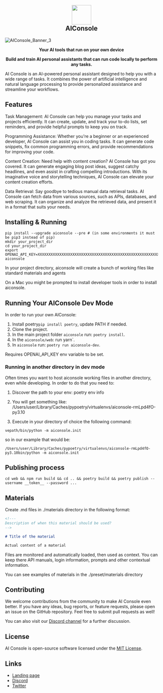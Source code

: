 <h2 align="center"><img src="https://github.com/10clouds/aiconsole/assets/135703473/d48b7b40-4b9e-45af-92e4-2abc5a8a40b0" height="64"><br>AIConsole</h2>

![AIConsole_Banner_3](https://github.com/10clouds/aiconsole/assets/135703473/bb3d8bca-c45a-452f-bc98-286546159f70)



<p align="center"><strong>Your AI tools that run on your own device </strong></p> 
<p align="center"><strong>Build and train AI personal assistants that can run code locally to perform any tasks.</strong></p>

AI Console is an AI-powered personal assistant designed to help you with a wide range of tasks. It combines the power of artificial intelligence and natural language processing to provide personalized assistance and streamline your workflows.

## Features 

Task Management: AI Console can help you manage your tasks and projects efficiently. It can create, update, and track your to-do lists, set reminders, and provide helpful prompts to keep you on track.

Programming Assistance: Whether you're a beginner or an experienced developer, AI Console can assist you in coding tasks. It can generate code snippets, fix common programming errors, and provide recommendations for improving your code.

Content Creation: Need help with content creation? AI Console has got you covered. It can generate engaging blog post ideas, suggest catchy headlines, and even assist in crafting compelling introductions. With its imaginative voice and storytelling techniques, AI Console can elevate your content creation efforts.

Data Retrieval: Say goodbye to tedious manual data retrieval tasks. AI Console can fetch data from various sources, such as APIs, databases, and web scraping. It can organize and analyze the retrieved data, and present it in a format that suits your needs.



## Installing & Running

```shell
pip install --upgrade aiconsole --pre # (in some environments it must be pip3 instead of pip)
mkdir your_project_dir
cd your_project_dir
export OPENAI_API_KEY=XXXXXXXXXXXXXXXXXXXXXXXXXXXXXXXXXXXXXXXXXXXXXXXXXXXXXXXXXXXXXXX
aiconsole
```

In your project directory, aiconsole will create a bunch of working files like standard materials and agents

On a Mac you might be prompted to install developer tools in order to install aiconsole.

## Running Your AIConsole Dev Mode

In order to run your own AIConsole:

1. Install poetry`pip install poetry`, update PATH if needed.
1. Clone the project.
2. In the main project folder `aiconsole` run: `poetry install`.
3. In the `aiconsole/web`: run yarn`.
4. In `aiconsole` run: `poetry run aiconsole-dev`.

Requires OPENAI_API_KEY env variable to be set.

### Running in another directory in dev mode

Often times you want to host aiconsole working files in another directory, even while developing. In order to do that you need to:

1. Discover the path to your env:
poetry env info

2. You will get something like: /Users/user/Library/Caches/pypoetry/virtualenvs/aiconsole-rmLpd4fO-py3.10

3. Execute in your directory of choice the following command:

```shell
vepath/bin/python -m aiconsole.init
```

so in our example that would be:

```shell
/Users/user/Library/Caches/pypoetry/virtualenvs/aiconsole-rmLpd4fO-py3.10bin/python -m aiconsole.init
```

## Publishing process

```shell
cd web && npm run build && cd .. && poetry build && poetry publish --username __token__ --password ...
```

## Materials

Create .md files in ./materials directory in the following format:


```md
<!---
Description of when this material should be used?
-->

# Title of the material

Actual content of a material
```

Files are monitored and automatically loaded, then used as context. You can keep there API manuals, login information, prompts and other contextual information.

You can see examples of materials in the ./preset/materials directory

## Contributing

We welcome contributions from the community to make AI Console even better. If you have any ideas, bug reports, or feature requests, please open an issue on the GitHub repository. Feel free to submit pull requests as well!

You can also visit our [Discord channel](https://discord.gg/X5CEpKqP) for a further discussion.

## License

AI Console is open-source software licensed under the [MIT License](https://opensource.org/license/mit/).

## Links

- [Landing page](https://aiconsole.ai)
- [Discord](https://discord.gg/X5CEpKqP)
- [Twitter](https://twitter.com/mcielecki)
